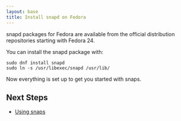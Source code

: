 ```yaml
---
layout: base
title: Install snapd on Fedora
---
```


snapd packages for Fedora are available from the official
distribution repositories starting with Fedora 24.

You can install the snapd package with:

```
sudo dnf install snapd
sudo ln -s /usr/libexec/snapd /usr/lib/
```

Now everything is set up to get you started with snaps.

## Next Steps

 * [Using snaps](usage)
